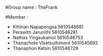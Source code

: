 #Group name : TheFrank

#Member :
* Kittinan Napapongsa 5610546681
* Perawith Jarunithi	5610546281
* Nathas Yingsukamol	5610546753
* Thanachote Visetsuthimont	5610545692
* Thanaphon Ketsin	5610546729
